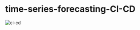 # time-series-forecasting-CI-CD
![ci-cd](https://github.com/user-attachments/assets/a0f705be-b0c3-453e-8908-84ae13eda607)
